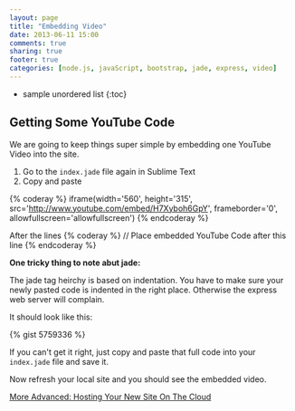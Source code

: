 ```yaml
---
layout: page
title: "Embedding Video"
date: 2013-06-11 15:00
comments: true
sharing: true
footer: true
categories: [node.js, javaScript, bootstrap, jade, express, video]
---
```


* sample unordered list
{:toc}

## Getting Some YouTube Code

We are going to keep things super simple by embedding one YouTube Video
into the site.

 1. Go to the `index.jade` file again in Sublime Text
 2. Copy and paste

{% coderay %}
iframe(width='560', height='315', src='http://www.youtube.com/embed/H7Xyboh6GpY', frameborder='0', allowfullscreen='allowfullscreen')
{% endcoderay %}

After the lines
{% coderay %}
    //
       Place embedded YouTube Code after this line
{% endcoderay %}

**One tricky thing to note abut jade:**

The jade tag heirchy is based on indentation.  You have to make sure your newly pasted code is indented in the right place.
Otherwise the express web server will complain.

It should look like this:

{% gist 5759336 %}

If you can't get it right, just copy and paste that full code into your `index.jade` file and save it.

Now refresh your local site and you should see the embedded video.

[More Advanced: Hosting Your New Site On The Cloud](/heroku/)